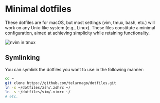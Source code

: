 # Minimal dotfiles

These dotfiles are for macOS, but most settings (vim, tmux, bash, etc.) will work on any Unix-like system (e.g., Linux). These files constitute a minimal configuration, aimed at achieving simplicity while retaining functionality.

![nvim in tmux](https://i.imgur.com/ZNKbaUY.png)

## Symlinking

You can symlink the dotfiles you want to use in the following manner:

```bash
cd ~
git clone https://github.com/telarmago/dotfiles.git
ln -s ~/dotfiles/zsh/.zshrc ~/
ln -s ~/dotfiles/vim/.vimrc ~/
# etc.
```
